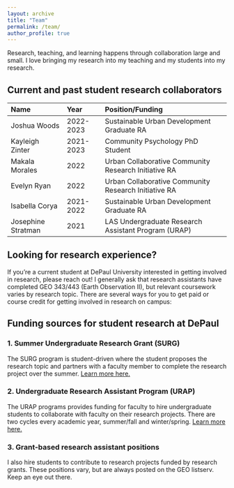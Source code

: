 ```yaml
---
layout: archive
title: "Team"
permalink: /team/
author_profile: true
---
```

Research, teaching, and learning happens through collaboration large and small. I love bringing my research into my teaching and my students into my research.

## Current and past student research collaborators 
| Name                   | Year        | Position/Funding           |
|:-----------------------|:------------|:---------------------------|
| Joshua Woods           | 2022-2023   | Sustainable Urban Development Graduate RA    |
| Kayleigh Zinter        | 2021-2023   | Community Psychology PhD Student    |
| Makala Morales         | 2022        | Urban Collaborative Community Research Initiative RA           |
| Evelyn Ryan            | 2022        | Urban Collaborative Community Research Initiative RA          |
| Isabella Corya         | 2021-2022   | Sustainable Urban Development Graduate RA           |
| Josephine Stratman     | 2021        | LAS Undergraduate Research Assistant Program (URAP)          |

## Looking for research experience?
If you’re a current student at DePaul University interested in getting involved in research, please reach out! I generally ask that research assistants have completed GEO 343/443 (Earth Observation II), but relevant coursework varies by research topic. There are several ways for you to get paid or course credit for getting involved in research on campus:

## Funding sources for student research at DePaul
### 1. Summer Undergraduate Research Grant (SURG)
The SURG program is student-driven where the student proposes the research topic and partners with a faculty member to complete the research project over the summer. [Learn more here.](https://las.depaul.edu/student-resources/undergraduate-research/Pages/grant-programs.aspx) 

### 2. Undergraduate Research Assistant Program (URAP)
The URAP programs provides funding for faculty to hire undergraduate students to collaborate with faculty on their research projects. There are two cycles every academic year, summer/fall and winter/spring. [Learn more here.](https://las.depaul.edu/faculty-and-staff/faculty-grants-fellowships/Pages/grant-programs.aspx) 
### 3. Grant-based research assistant positions
I also hire students to contribute to research projects funded by research grants. These positions vary, but are always posted on the GEO listserv. Keep an eye out there.
